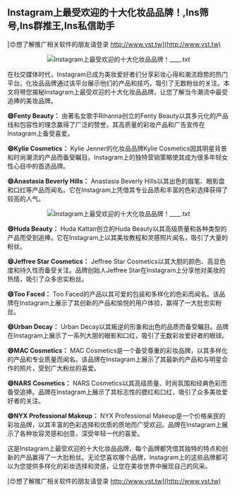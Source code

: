 ## **Instagram上最受欢迎的十大化妆品品牌！,Ins筛号,Ins群推王,Ins私信助手**

[😍想了解推广相关软件的朋友请登录 http://www.vst.tw](http://www.vst.tw)

 <center><img src="https://vst.tw/MP4/tuiguang/png/2.png" alt="Instagram上最受欢迎的十大化妆品品牌！____.txt"></center>

在社交媒体时代，Instagram已成为美妆爱好者们分享彩妆心得和潮流趋势的热门平台。化妆品品牌通过该平台展示他们的产品和技巧，吸引了无数粉丝的关注。本文将带您揭秘Instagram上最受欢迎的十大化妆品品牌，让您了解当今潮流中最受追捧的美妆品牌。

**😄Fenty Beauty：**
由著名女歌手Rihanna创立的Fenty Beauty以其多元化的产品线和包容性的理念赢得了广泛的赞誉。其高质量的彩妆产品和广告宣传在Instagram上备受喜爱。

**😄Kylie Cosmetics：**
Kylie Jenner的化妆品品牌Kylie Cosmetics因其明星背景和时尚潮流的产品而备受瞩目。Instagram上的独特营销策略使其成为很多年轻女性心目中的首选品牌。

**😄Anastasia Beverly Hills：**
Anastasia Beverly Hills以其出色的眉笔、眼影盘和口红等产品而闻名。它在Instagram上凭借其专业品质和丰富的色彩选择获得了较高的人气。

 <center><img src="https://vst.tw/MP4/tuiguang/png/4.png" alt="Instagram上最受欢迎的十大化妆品品牌！____.txt"></center>

**😄Huda Beauty：**
Huda Kattan创立的Huda Beauty以其高级质量和各种类型的产品而受到追捧。它在Instagram上以其美妆教程和灵感照片闻名，吸引了大量的粉丝。

**😄Jeffree Star Cosmetics：**
Jeffree Star Cosmetics以其大胆的颜色、高显色度和持久性而备受关注。品牌创始人Jeffree Star在Instagram上分享他对美妆的热情，吸引了众多忠实粉丝。

**😄Too Faced：**
Too Faced的产品以其可爱的包装和多样化的色彩而闻名。该品牌在Instagram上展示了其创新的产品和愉悦的用户体验，赢得了一大批忠实粉丝。

**😄Urban Decay：**
Urban Decay以其叛逆的形象和出色的品质而备受瞩目。品牌在Instagram上展示了一系列大胆的眼影和口红，吸引了无数彩妆爱好者的眼球。

**😄MAC Cosmetics：**
MAC Cosmetics是一个备受尊重的彩妆品牌，以其多样化的产品和专业质量而闻名。该品牌在Instagram上展示了其最新的产品和与明星合作的照片，受到广大粉丝的喜爱。

**😄NARS Cosmetics：**
NARS Cosmetics以其高级质量、时尚氛围和经典色彩而备受追捧。品牌在Instagram上展示了其标志性的腮红和口红，吸引了众多美妆爱好者的关注。

**😄NYX Professional Makeup：**
NYX Professional Makeup是一个价格亲民的彩妆品牌，以其丰富的色彩选择和优质的质地而广受欢迎。品牌在Instagram上展示了各种妆容灵感和创意，深受年轻一代的喜爱。

这是Instagram上最受欢迎的十大化妆品品牌，每个品牌都凭借其独特的特点和创新的产品赢得了一大批粉丝。无论您喜欢哪个品牌，Instagram上的这些品牌都可以为您提供多样化的彩妆选择和灵感，让您在美妆世界中展现自己的风采。

[😍想了解推广相关软件的朋友请登录 http://www.vst.tw](http://www.vst.tw)



